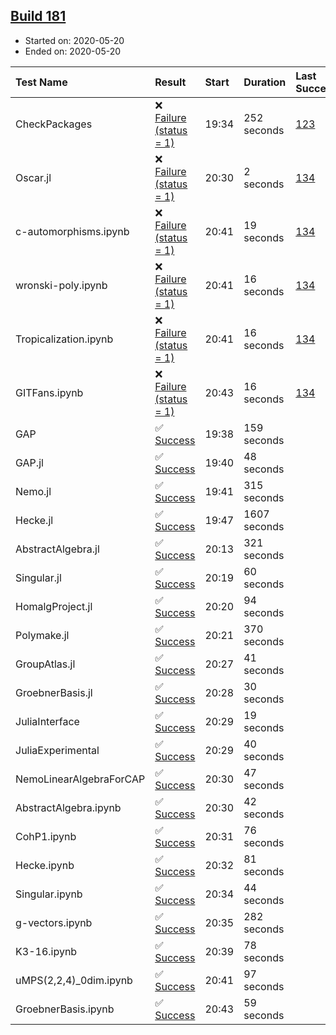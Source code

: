 ## [Build 181](https://oscarci.mathematik.uni-kl.de/job/oscar-stable/181/)

* Started on: 2020-05-20
* Ended on: 2020-05-20

| Test Name    | Result | Start | Duration | Last Success | First Failure |
|:-------------|:-------|:------|:---------|:-------------|:--------------|
| CheckPackages | ❌ [Failure (status = 1)](https://oscarci.mathematik.uni-kl.de/job/oscar-stable/181/artifact/logs/build-181/CheckPackages.log) | 19:34 | 252 seconds | [123](https://oscarci.mathematik.uni-kl.de/job/oscar-stable/123/) | [124](https://oscarci.mathematik.uni-kl.de/job/oscar-stable/124/) |
| Oscar.jl | ❌ [Failure (status = 1)](https://oscarci.mathematik.uni-kl.de/job/oscar-stable/181/artifact/logs/build-181/Oscar.jl.log) | 20:30 | 2 seconds | [134](https://oscarci.mathematik.uni-kl.de/job/oscar-stable/134/) | [177](https://oscarci.mathematik.uni-kl.de/job/oscar-stable/177/) |
| c-automorphisms.ipynb | ❌ [Failure (status = 1)](https://oscarci.mathematik.uni-kl.de/job/oscar-stable/181/artifact/logs/build-181/c-automorphisms.ipynb.log) | 20:41 | 19 seconds | [134](https://oscarci.mathematik.uni-kl.de/job/oscar-stable/134/) | [177](https://oscarci.mathematik.uni-kl.de/job/oscar-stable/177/) |
| wronski-poly.ipynb | ❌ [Failure (status = 1)](https://oscarci.mathematik.uni-kl.de/job/oscar-stable/181/artifact/logs/build-181/wronski-poly.ipynb.log) | 20:41 | 16 seconds | [134](https://oscarci.mathematik.uni-kl.de/job/oscar-stable/134/) | [177](https://oscarci.mathematik.uni-kl.de/job/oscar-stable/177/) |
| Tropicalization.ipynb | ❌ [Failure (status = 1)](https://oscarci.mathematik.uni-kl.de/job/oscar-stable/181/artifact/logs/build-181/Tropicalization.ipynb.log) | 20:41 | 16 seconds | [134](https://oscarci.mathematik.uni-kl.de/job/oscar-stable/134/) | [177](https://oscarci.mathematik.uni-kl.de/job/oscar-stable/177/) |
| GITFans.ipynb | ❌ [Failure (status = 1)](https://oscarci.mathematik.uni-kl.de/job/oscar-stable/181/artifact/logs/build-181/GITFans.ipynb.log) | 20:43 | 16 seconds | [134](https://oscarci.mathematik.uni-kl.de/job/oscar-stable/134/) | [177](https://oscarci.mathematik.uni-kl.de/job/oscar-stable/177/) |
| GAP | ✅ [Success](https://oscarci.mathematik.uni-kl.de/job/oscar-stable/181/artifact/logs/build-181/GAP.log) | 19:38 | 159 seconds |  |  |
| GAP.jl | ✅ [Success](https://oscarci.mathematik.uni-kl.de/job/oscar-stable/181/artifact/logs/build-181/GAP.jl.log) | 19:40 | 48 seconds |  |  |
| Nemo.jl | ✅ [Success](https://oscarci.mathematik.uni-kl.de/job/oscar-stable/181/artifact/logs/build-181/Nemo.jl.log) | 19:41 | 315 seconds |  |  |
| Hecke.jl | ✅ [Success](https://oscarci.mathematik.uni-kl.de/job/oscar-stable/181/artifact/logs/build-181/Hecke.jl.log) | 19:47 | 1607 seconds |  |  |
| AbstractAlgebra.jl | ✅ [Success](https://oscarci.mathematik.uni-kl.de/job/oscar-stable/181/artifact/logs/build-181/AbstractAlgebra.jl.log) | 20:13 | 321 seconds |  |  |
| Singular.jl | ✅ [Success](https://oscarci.mathematik.uni-kl.de/job/oscar-stable/181/artifact/logs/build-181/Singular.jl.log) | 20:19 | 60 seconds |  |  |
| HomalgProject.jl | ✅ [Success](https://oscarci.mathematik.uni-kl.de/job/oscar-stable/181/artifact/logs/build-181/HomalgProject.jl.log) | 20:20 | 94 seconds |  |  |
| Polymake.jl | ✅ [Success](https://oscarci.mathematik.uni-kl.de/job/oscar-stable/181/artifact/logs/build-181/Polymake.jl.log) | 20:21 | 370 seconds |  |  |
| GroupAtlas.jl | ✅ [Success](https://oscarci.mathematik.uni-kl.de/job/oscar-stable/181/artifact/logs/build-181/GroupAtlas.jl.log) | 20:27 | 41 seconds |  |  |
| GroebnerBasis.jl | ✅ [Success](https://oscarci.mathematik.uni-kl.de/job/oscar-stable/181/artifact/logs/build-181/GroebnerBasis.jl.log) | 20:28 | 30 seconds |  |  |
| JuliaInterface | ✅ [Success](https://oscarci.mathematik.uni-kl.de/job/oscar-stable/181/artifact/logs/build-181/JuliaInterface.log) | 20:29 | 19 seconds |  |  |
| JuliaExperimental | ✅ [Success](https://oscarci.mathematik.uni-kl.de/job/oscar-stable/181/artifact/logs/build-181/JuliaExperimental.log) | 20:29 | 40 seconds |  |  |
| NemoLinearAlgebraForCAP | ✅ [Success](https://oscarci.mathematik.uni-kl.de/job/oscar-stable/181/artifact/logs/build-181/NemoLinearAlgebraForCAP.log) | 20:30 | 47 seconds |  |  |
| AbstractAlgebra.ipynb | ✅ [Success](https://oscarci.mathematik.uni-kl.de/job/oscar-stable/181/artifact/logs/build-181/AbstractAlgebra.ipynb.log) | 20:30 | 42 seconds |  |  |
| CohP1.ipynb | ✅ [Success](https://oscarci.mathematik.uni-kl.de/job/oscar-stable/181/artifact/logs/build-181/CohP1.ipynb.log) | 20:31 | 76 seconds |  |  |
| Hecke.ipynb | ✅ [Success](https://oscarci.mathematik.uni-kl.de/job/oscar-stable/181/artifact/logs/build-181/Hecke.ipynb.log) | 20:32 | 81 seconds |  |  |
| Singular.ipynb | ✅ [Success](https://oscarci.mathematik.uni-kl.de/job/oscar-stable/181/artifact/logs/build-181/Singular.ipynb.log) | 20:34 | 44 seconds |  |  |
| g-vectors.ipynb | ✅ [Success](https://oscarci.mathematik.uni-kl.de/job/oscar-stable/181/artifact/logs/build-181/g-vectors.ipynb.log) | 20:35 | 282 seconds |  |  |
| K3-16.ipynb | ✅ [Success](https://oscarci.mathematik.uni-kl.de/job/oscar-stable/181/artifact/logs/build-181/K3-16.ipynb.log) | 20:39 | 78 seconds |  |  |
| uMPS(2,2,4)_0dim.ipynb | ✅ [Success](https://oscarci.mathematik.uni-kl.de/job/oscar-stable/181/artifact/logs/build-181/uMPS-2-2-4-_0dim.ipynb.log) | 20:41 | 97 seconds |  |  |
| GroebnerBasis.ipynb | ✅ [Success](https://oscarci.mathematik.uni-kl.de/job/oscar-stable/181/artifact/logs/build-181/GroebnerBasis.ipynb.log) | 20:43 | 59 seconds |  |  |
